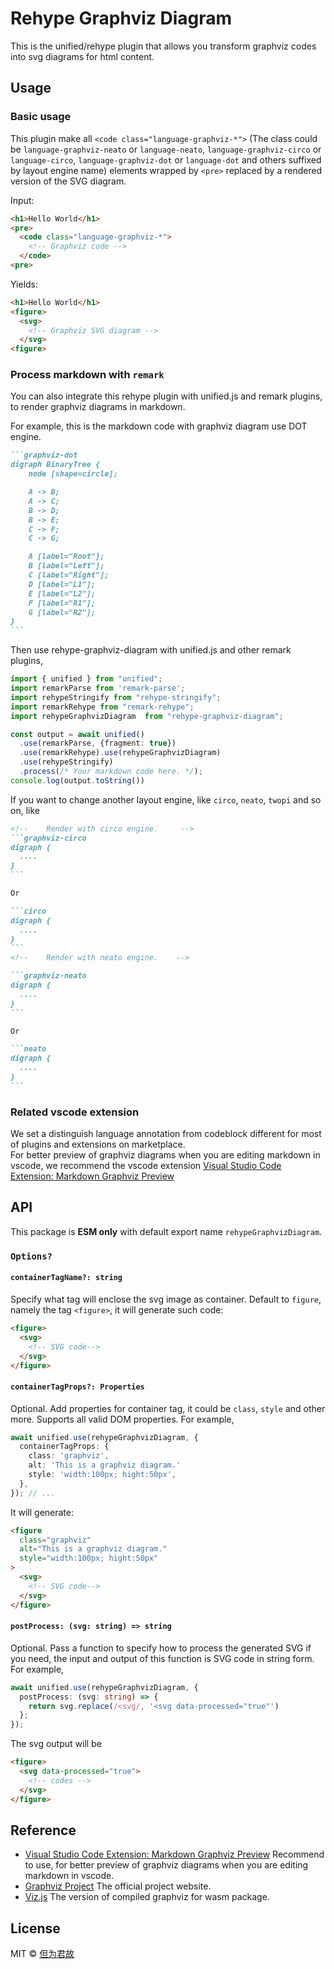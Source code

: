 # Rehype Graphviz Diagram

This is the unified/rehype plugin that allows you transform graphviz codes into svg diagrams for html content.

## Usage

### Basic usage

This plugin make all `<code class="language-graphviz-*">` (The class could be `language-graphviz-neato` or `language-neato`, `language-graphviz-circo` or `language-circo`, `language-graphviz-dot` or `language-dot` and others suffixed by layout engine name) elements wrapped by `<pre>` replaced by a rendered version of the SVG diagram.

Input:

```html
<h1>Hello World</h1>
<pre>
  <code class="language-graphviz-*">
    <!-- Graphviz code -->
  </code>
<pre>
```

Yields:

```html
<h1>Hello World</h1>
<figure>
  <svg>
    <!-- Graphviz SVG diagram -->
  </svg>
<figure>
```

### Process markdown with `remark`

You can also integrate this rehype plugin with unified.js and remark plugins, to render graphviz diagrams in markdown.

For example, this is the markdown code with graphviz diagram use DOT engine.

````markdown
```graphviz-dot
digraph BinaryTree {
    node [shape=circle];

    A -> B;
    A -> C;
    B -> D;
    B -> E;
    C -> F;
    C -> G;

    A [label="Root"];
    B [label="Left"];
    C [label="Right"];
    D [label="L1"];
    E [label="L2"];
    F [label="R1"];
    G [label="R2"];
}
```
````

Then use rehype-graphviz-diagram with unified.js and other remark plugins,

```typescript
import { unified } from "unified";
import remarkParse from 'remark-parse';
import rehypeStringify from "rehype-stringify";
import remarkRehype from "remark-rehype";
import rehypeGraphvizDiagram  from "rehype-graphviz-diagram";

const output = await unified()
  .use(remarkParse, {fragment: true})
  .use(remarkRehype).use(rehypeGraphvizDiagram)
  .use(rehypeStringify)
  .process(/* Your markdown code here. */);
console.log(output.toString())
```

If you want to change another layout engine, like `circo`, `neato`, `twopi` and so on, like

````markdown
<!--    Render with circo engine.     -->
```graphviz-circo
digraph {
  ....
}
```

Or

```circo
digraph {
  ....
}
```
<!--    Render with neato engine.    -->

```graphviz-neato
digraph {
  ....
}
```

Or

```neato
digraph {
  ....
}
```
````

### Related vscode extension

We set a distinguish language annotation from codeblock different for most of plugins and extensions on marketplace. \
For better preview of graphviz diagrams when you are editing markdown in vscode, we recommend the vscode extension [Visual Studio Code Extension: Markdown Graphviz Preview](https://marketplace.visualstudio.com/items?itemName=PrinOrange.markdown-graphviz-preview)

## API

This package is **ESM only** with default export name `rehypeGraphvizDiagram`.

### `Options?`

#### `containerTagName?: string`

Specify what tag will enclose the svg image as container. Default to `figure`, namely the tag `<figure>`, it will generate such code:

```html
<figure>
  <svg>
    <!-- SVG code-->
  </svg>
</figure>
```

#### `containerTagProps?: Properties`

Optional. Add properties for container tag, it could be `class`, `style` and other more. Supports all valid DOM properties. For example,

```typescript
await unified.use(rehypeGraphvizDiagram, {
  containerTagProps: {
    class: 'graphviz',
    alt: 'This is a graphviz diagram.'
    style: 'width:100px; hight:50px',
  },
}); // ...
```

It will generate:

```html
<figure
  class="graphviz"
  alt="This is a graphviz diagram."
  style="width:100px; hight:50px"
>
  <svg>
    <!-- SVG code-->
  </svg>
</figure>
```

#### `postProcess: (svg: string) => string`

Optional. Pass a function to specify how to process the generated SVG if you need, the input and output of this function is SVG code in string form. For example,

```typescript
await unified.use(rehypeGraphvizDiagram, {
  postProcess: (svg: string) => {
    return svg.replace(/<svg/, '<svg data-processed="true"')
  };
});
```

The svg output will be

```html
<figure>
  <svg data-processed="true">
    <!-- codes -->
  </svg>
</figure>
```

## Reference

- [Visual Studio Code Extension: Markdown Graphviz Preview](https://marketplace.visualstudio.com/items?itemName=PrinOrange.markdown-graphviz-preview) Recommend to use, for better preview of graphviz diagrams when you are editing markdown in vscode.
- [Graphviz Project](https://graphviz.org/) The official project website.
- [Viz.js](https://github.com/mdaines/viz-js) The version of compiled graphviz for wasm package.

## License

MIT © [但为君故](https://github.com/PrinOrange)
